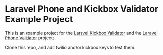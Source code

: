 # Laravel Phone and Kickbox Validator Example Project

This is an example project for the [Laravel Kickbox Validator](https://github.com/stuyam/laravel-kickbox-validator) and the [Laravel Phone Validator](https://github.com/stuyam/laravel-phone-validator) projects.

Clone this repo, and add twilio and/or kickbox keys to test them.
